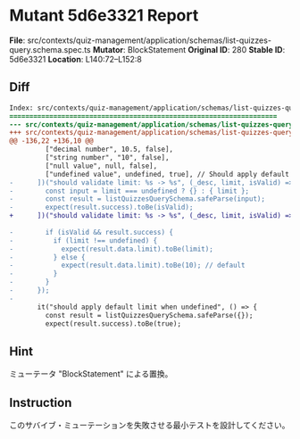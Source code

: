 # Mutant 5d6e3321 Report

**File**: src/contexts/quiz-management/application/schemas/list-quizzes-query.schema.spec.ts
**Mutator**: BlockStatement
**Original ID**: 280
**Stable ID**: 5d6e3321
**Location**: L140:72–L152:8

## Diff

```diff
Index: src/contexts/quiz-management/application/schemas/list-quizzes-query.schema.spec.ts
===================================================================
--- src/contexts/quiz-management/application/schemas/list-quizzes-query.schema.spec.ts	original
+++ src/contexts/quiz-management/application/schemas/list-quizzes-query.schema.spec.ts	mutated #280
@@ -136,22 +136,10 @@
         ["decimal number", 10.5, false],
         ["string number", "10", false],
         ["null value", null, false],
         ["undefined value", undefined, true], // Should apply default
-      ])("should validate limit: %s -> %s", (_desc, limit, isValid) => {
-        const input = limit === undefined ? {} : { limit };
-        const result = listQuizzesQuerySchema.safeParse(input);
-        expect(result.success).toBe(isValid);
+      ])("should validate limit: %s -> %s", (_desc, limit, isValid) => {});
 
-        if (isValid && result.success) {
-          if (limit !== undefined) {
-            expect(result.data.limit).toBe(limit);
-          } else {
-            expect(result.data.limit).toBe(10); // default
-          }
-        }
-      });
-
       it("should apply default limit when undefined", () => {
         const result = listQuizzesQuerySchema.safeParse({});
         expect(result.success).toBe(true);
```

## Hint

ミューテータ "BlockStatement" による置換。

## Instruction

このサバイブ・ミューテーションを失敗させる最小テストを設計してください。
